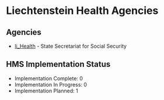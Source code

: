 # Liechtenstein Health Agencies

## Agencies

- [li_Health](li_Health/index.md) - State Secretariat for Social Security

## HMS Implementation Status

- Implementation Complete: 0
- Implementation In Progress: 0
- Implementation Planned: 1
